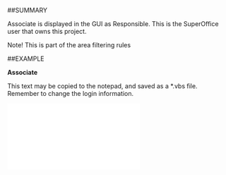 

##SUMMARY

Associate is displayed in the GUI as Responsible. This is the SuperOffice user that owns this project. 

Note! This is part of the area filtering rules


##EXAMPLE

**Associate**

This text may be copied to the notepad, and saved as a *.vbs file. Remember to change the login information.

![](../../Examples/vbs/SOProject.Example.vbs.txt)





